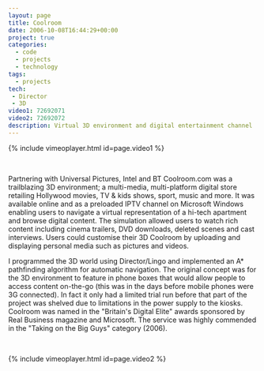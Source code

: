 ```yaml
---
layout: page
title: Coolroom
date: 2006-10-08T16:44:29+00:00
project: true
categories:
  - code
  - projects
  - technology
tags:
  - projects
tech:
 - Director
 - 3D
video1: 72692071
video2: 72692072
description: Virtual 3D environment and digital entertainment channel
---
```


{% include vimeoplayer.html id=page.video1 %}

<br/>

Partnering with Universal Pictures, Intel and BT Coolroom.com was a trailblazing 3D environment; a multi-media, multi-platform digital store retailing Hollywood movies, TV & kids shows, sport, music and more. It was available online and as a preloaded IPTV channel on Microsoft Windows enabling users to navigate a  virtual representation of a hi-tech apartment and browse digital content. The simulation allowed users to watch rich content including cinema trailers, DVD downloads, deleted scenes and cast interviews. Users could customise their 3D Coolroom by uploading and displaying personal media such as pictures and videos.

I programmed the 3D world using Director/Lingo and implemented an A* pathfinding algorithm for automatic navigation. The original concept was for the 3D environment to feature in phone boxes that would allow people to access content on-the-go (this was in the days before mobile phones were 3G connected). In fact it only had a limited trial run before that part of the project was shelved due to limitations in the power supply to the kiosks. Coolroom was named in the "Britain's Digital Elite" awards sponsored by Real Business magazine and Microsoft. The service was highly commended in the "Taking on the Big Guys" category (2006).

<br/>

{% include vimeoplayer.html id=page.video2 %}